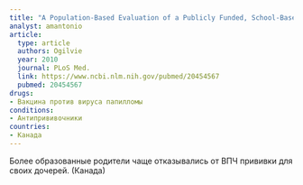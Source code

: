 ```yaml
---
title: "A Population-Based Evaluation of a Publicly Funded, School-Based HPV Vaccine Program in British Columbia, Canada: Parental Factors Associated with HPV Vaccine Receipt"
analyst: amantonio
article:
  type: article
  authors: Ogilvie
  year: 2010
  journal: PLoS Med.
  link: https://www.ncbi.nlm.nih.gov/pubmed/20454567
  pubmed: 20454567
drugs:
- Вакцина против вируса папилломы
conditions:
- Антипрививочники
countries:
- Канада
---
```


Более образованные родители чаще отказывались от ВПЧ прививки для своих дочерей. (Канада)
